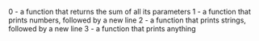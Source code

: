 0 - a function that returns the sum of all its parameters
1 - a function that prints numbers, followed by a new line
2 - a function that prints strings, followed by a new line
3 -  a function that prints anything
